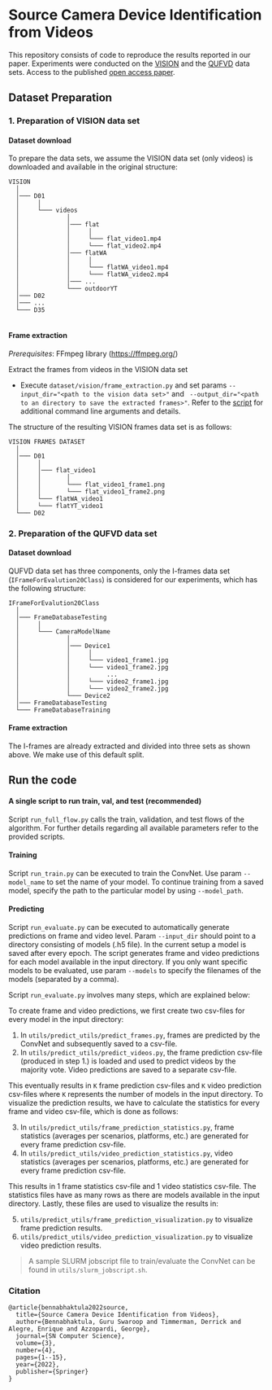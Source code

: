 # Source Camera Device Identification from Videos

This repository consists of code to reproduce the results reported in our paper. Experiments were conducted on 
the [VISION](https://lesc.dinfo.unifi.it/it/node/203) and the [QUFVD](https://ieeexplore.ieee.org/document/9713852/) 
data sets. Access to the published [open access paper](https://link.springer.com/article/10.1007/s42979-022-01202-0).

## Dataset Preparation
### 1. Preparation of VISION data set

#### Dataset download
To prepare the data sets, we assume the VISION data set (only videos) is downloaded and available in the original 
structure:

```
VISION  
  │  
  │─── D01  
  │     │  
  │     └─── videos  
  │             │  
  │             │─── flat  
  │             │     │  
  │             │     └─── flat_video1.mp4  
  │             │     └─── flat_video2.mp4  
  │             │─── flatWA  
  │             │     │  
  │             │     └─── flatWA_video1.mp4  
  │             │     └─── flatWA_video2.mp4  
  │             │─── ...  
  │             └─── outdoorYT  
  │─── D02  
  │─── ...  
  └─── D35  
   
```

#### Frame extraction

_Prerequisites_: FFmpeg library (https://ffmpeg.org/)

Extract the frames from videos in the VISION data set

- Execute `dataset/vision/frame_extraction.py` and set params `--input_dir="<path to the vision data set>"` and
` --output_dir="<path to an directory to save the extracted frames>"`. Refer to the [script](https://github.com/bgswaroop/scd-videos/tree/main/dataset/vision/frame_extraction.py) 
  for additional command line arguments and details. 

The structure of the resulting VISION frames data set is as follows:

```
VISION FRAMES DATASET
  │
  │─── D01
  │     │
  │     │─── flat_video1
  │     │       │
  │     │       └─── flat_video1_frame1.png
  │     │       └─── flat_video1_frame2.png
  │     └─── flatWA_video1
  │     └─── flatYT_video1
  └─── D02
```

### 2. Preparation of the QUFVD data set
#### Dataset download

QUFVD data set has three components, only the I-frames data set (`IFrameForEvalution20Class`) is considered for our experiments, which has 
the following structure: 

```
IFrameForEvalution20Class  
  │  
  │─── FrameDatabaseTesting  
  │     │  
  │     └─── CameraModelName  
  │             │  
  │             │─── Device1  
  │             │     │  
  │             │     └─── video1_frame1.jpg  
  │             │     └─── video1_frame2.jpg
  │             │          ...
  │             │     └─── video2_frame1.jpg
  │             │     └─── video2_frame2.jpg 
  │             └─── Device2   
  │─── FrameDatabaseTesting   
  └─── FrameDatabaseTraining  
```

#### Frame extraction
The I-frames are already extracted and divided into three sets as shown above. We make use of this default split.

## Run the code

#### A single script to run train, val, and test (recommended) 
Script `run_full_flow.py` calls the train, validation, and test flows of the algorithm. For further details regarding 
all available parameters refer to the provided scripts.

#### Training
Script `run_train.py` can be executed to train the ConvNet. Use param `--model_name` to set the name of your model. 
To continue training from a saved model, specify the path to the particular model by using `--model_path`.

#### Predicting

Script `run_evaluate.py` can be executed to automatically generate predictions on frame and
video level. Param `--input_dir` should point to a directory consisting of models (.h5 file). In the current setup a
model is saved after every epoch. The script generates frame and video predictions for each model available in the input
directory. If you only want specific models to be evaluated, use param `--models` to specify the filenames of the
models (separated by a comma).

Script `run_evaluate.py` involves many steps, which are explained below:

To create frame and video predictions, we first create two csv-files for every model in the input directory:

1. In `utils/predict_utils/predict_frames.py`, frames are predicted by the ConvNet and subsequently saved to
   a csv-file.
2. In `utils/predict_utils/predict_videos.py`, the frame prediction csv-file (produced in step 1.) is loaded and
   used to predict videos by the majority vote. Video predictions are saved to a separate csv-file.

This eventually results in `K` frame prediction csv-files and `K` video prediction csv-files where `K` represents the
number of models in the input directory. To visualize the prediction results, we have to calculate the statistics for
every frame and video csv-file, which is done as follows:

3. In `utils/predict_utils/frame_prediction_statistics.py`, frame statistics (averages per scenarios, platforms,
   etc.) are generated for every frame prediction csv-file.
4. In `utils/predict_utils/video_prediction_statistics.py`, video statistics (averages per scenarios, platforms,
   etc.) are generated for every frame prediction csv-file.

This results in 1 frame statistics csv-file and 1 video statistics csv-file. The statistics files have as many rows as
there are models available in the input directory. Lastly, these files are used to visualize the results in:

5. `utils/predict_utils/frame_prediction_visualization.py` to visualize frame prediction results.
6. `utils/predict_utils/video_prediction_visualization.py` to visualize video prediction results.

> A sample SLURM jobscript file to train/evaluate the ConvNet can be found in `utils/slurm_jobscript.sh`.

### Citation   
```
@article{bennabhaktula2022source,
  title={Source Camera Device Identification from Videos},
  author={Bennabhaktula, Guru Swaroop and Timmerman, Derrick and Alegre, Enrique and Azzopardi, George},
  journal={SN Computer Science},
  volume={3},
  number={4},
  pages={1--15},
  year={2022},
  publisher={Springer}
}
```   